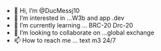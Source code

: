 - 👋 Hi, I’m @DucMessj10
- 👀 I’m interested in ...W3b and app .dev    
- 🌱 I’m currently learning ... BRC-20 Drc-20
- 💞️ I’m looking to collaborate on ...global exchange
- 📫 How to reach me ... text m3 24/7

<!---
DucMessj10/DucMessj10 is a ✨ special ✨ repository because its `README.md` (this file) appears on your GitHub profile.
You can click the Preview link to take a look at your changes.
--->
